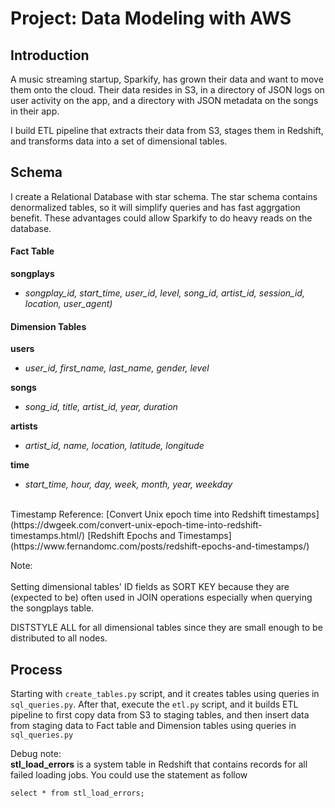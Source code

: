 # Project: Data Modeling with AWS

## Introduction
A music streaming startup, Sparkify, has grown their data and want to move them onto the cloud. Their data resides in S3, in a directory of JSON logs on user activity on the app, and a directory with JSON metadata on the songs in their app.

I build ETL pipeline that extracts their data from S3, stages them in Redshift, and transforms data into a set of dimensional tables.

## Schema
I create a Relational Database with star schema. The star schema contains denormalized tables, so it will simplify queries and has fast aggrgation benefit. These advantages could allow Sparkify to do heavy reads on the database. 

#### Fact Table
**songplays** 
* *songplay_id, start_time, user_id, level, song_id, artist_id, session_id, location, user_agent)*

#### Dimension Tables
**users** 
* *user_id, first_name, last_name, gender, level*

**songs**
* *song_id, title, artist_id, year, duration*

**artists** 
* *artist_id, name, location, latitude, longitude*

**time**
* *start_time, hour, day, week, month, year, weekday* 
<br/>
Timestamp Reference:
[Convert Unix epoch time into Redshift timestamps](https://dwgeek.com/convert-unix-epoch-time-into-redshift-timestamps.html/) 
[Redshift Epochs and Timestamps](https://www.fernandomc.com/posts/redshift-epochs-and-timestamps/) 

Note:<br/>   
Setting dimensional tables' ID fields as SORT KEY because they are (expected to be) often used in JOIN operations especially when querying the songplays table.

DISTSTYLE ALL for all dimensional tables since they are small enough to be distributed to all nodes.

## Process
Starting with `create_tables.py` script, and it creates tables using queries in `sql_queries.py`. After that, execute the `etl.py` script, and it builds ETL pipeline to first copy data from S3 to staging tables, and then insert data from staging data to Fact table and Dimension tables using queries in `sql_queries.py`


Debug note: <br/>
**stl_load_errors** is a system table in Redshift that contains records for all failed loading jobs.
You could use the statement as follow 

```select * from stl_load_errors;```
